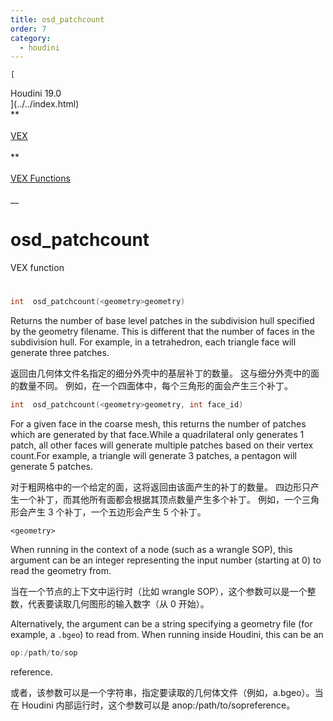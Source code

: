 ```yaml
---
title: osd_patchcount
order: 7
category:
  - houdini
---
```

    
    [  
Houdini 19.0  
](../../index.html)  
**  
[  
VEX  
](../index.html)  
**  
[  
VEX Functions  
](index.html)  
\_\_

# osd_patchcount

VEX function

#

```c
int  osd_patchcount(<geometry>geometry)
```

Returns the number of base level patches in the subdivision hull specified by
the geometry filename. This is different that the number of faces in the
subdivision hull. For example, in a tetrahedron, each triangle face will
generate three patches.

返回由几何体文件名指定的细分外壳中的基层补丁的数量。 这与细分外壳中的面的数量不同。 例如，在一个四面体中，每个三角形的面会产生三个补丁。

```c
int  osd_patchcount(<geometry>geometry, int face_id)
```

For a given face in the coarse mesh, this returns the number of patches which
are generated by that face.While a quadrilateral only generates 1 patch, all
other faces will generate multiple patches based on their vertex count.For
example, a triangle will generate 3 patches, a pentagon will generate 5
patches.

对于粗网格中的一个给定的面，这将返回由该面产生的补丁的数量。 四边形只产生一个补丁，而其他所有面都会根据其顶点数量产生多个补丁。
例如，一个三角形会产生 3 个补丁，一个五边形会产生 5 个补丁。

`<geometry>`

When running in the context of a node (such as a wrangle SOP), this argument
can be an integer representing the input number (starting at 0) to read the
geometry from.

当在一个节点的上下文中运行时（比如 wrangle SOP），这个参数可以是一个整数，代表要读取几何图形的输入数字（从 0 开始）。

Alternatively, the argument can be a string specifying a geometry file (for
example, a `.bgeo`) to read from. When running inside Houdini, this can be an

```c
op:/path/to/sop
```

reference.

或者，该参数可以是一个字符串，指定要读取的几何体文件（例如，a.bgeo）。当在 Houdini 内部运行时，这个参数可以是 anop:/path/to/sopreference。
